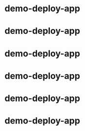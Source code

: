 # demo-deploy-app
# demo-deploy-app
# demo-deploy-app
# demo-deploy-app
# demo-deploy-app
# demo-deploy-app
